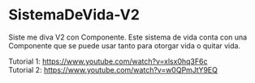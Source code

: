 # SistemaDeVida-V2
Siste me diva V2 con Componente.
Este sistema de vida conta con una Componente que se puede usar tanto para otorgar vida o quitar vida.

Tutorial 1: https://www.youtube.com/watch?v=xlsx0hq3F6c   
Tutorial 2: https://www.youtube.com/watch?v=w0QPmJtY9EQ
